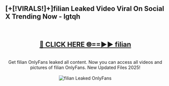 <h2>[+[!VIRALS!]+]filian Leaked Video Viral On Social X Trending Now - lgtqh</h2>
<br>
<div align="center">
<h2><a href="https://libra.edu.pl?filian" rel="nofollow">🔴 CLICK HERE 🌐==►► filian</a></h2>
<br>
Get filian OnlyFans leaked all content. Now you can access all videos and pictures of filian OnlyFans. New Updated Files 2025!
<br>
<br>
<a href="https://libra.edu.pl?filian" rel="nofollow" data-target="animated-image.originalLink"><img src="https://i.ibb.co.com/WyWwxjT/player-gif2.gif" alt="filian Leaked OnlyFans" style="max-width: 100%; display: inline-block;" data-target="animated-image.originalImage"></a>
</div>
<br>